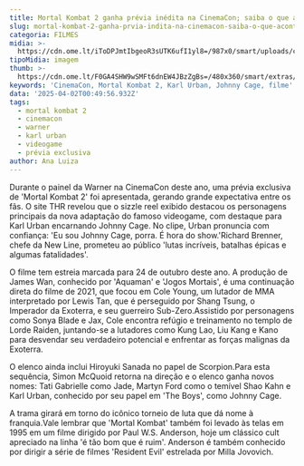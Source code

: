 ```yaml
---
title: Mortal Kombat 2 ganha prévia inédita na CinemaCon; saiba o que acontece
slug: mortal-kombat-2-ganha-prvia-indita-na-cinemacon-saiba-o-que-acontece
categoria: FILMES
midia: >-
  https://cdn.ome.lt/iToDPJmtIbgeoR3sUTK6ufI1yl8=/987x0/smart/uploads/conteudo/fotos/Design_sem_nome_14_y5B64kt.png
tipoMidia: imagem
thumb: >-
  https://cdn.ome.lt/F0GA4SHW9wSMFt6dnEW4JBzZgBs=/480x360/smart/extras/conteudos/omelete_THUMB_-_2025-03-17T121505.762_XPgHRpi.png
keywords: 'CinemaCon, Mortal Kombat 2, Karl Urban, Johnny Cage, filme'
data: '2025-04-02T00:49:56.932Z'
tags:
  - mortal kombat 2
  - cinemacon
  - warner
  - karl urban
  - videogame
  - prévia exclusiva
author: Ana Luiza
---
```


Durante o painel da Warner na CinemaCon deste ano, uma prévia exclusiva de 'Mortal Kombat 2' foi apresentada, gerando grande expectativa entre os fãs. O site THR revelou que o sizzle reel exibido destacou os personagens principais da nova adaptação do famoso videogame, com destaque para Karl Urban encarnando Johnny Cage. No clipe, Urban pronuncia com confiança: 'Eu sou Johnny Cage, porra. É hora do show.'Richard Brenner, chefe da New Line, prometeu ao público 'lutas incríveis, batalhas épicas e algumas fatalidades'. 

O filme tem estreia marcada para 24 de outubro deste ano. A produção de James Wan, conhecido por 'Aquaman' e 'Jogos Mortais', é uma continuação direta do filme de 2021, que focou em Cole Young, um lutador de MMA interpretado por Lewis Tan, que é perseguido por Shang Tsung, o Imperador da Exoterra, e seu guerreiro Sub-Zero.Assistido por personagens como Sonya Blade e Jax, Cole encontra refúgio e treinamento no templo de Lorde Raiden, juntando-se a lutadores como Kung Lao, Liu Kang e Kano para desvendar seu verdadeiro potencial e enfrentar as forças malignas da Exoterra. 

O elenco ainda inclui Hiroyuki Sanada no papel de Scorpion.Para esta sequência, Simon McQuoid retorna na direção e o elenco ganha novos nomes: Tati Gabrielle como Jade, Martyn Ford como o temível Shao Kahn e Karl Urban, conhecido por seu papel em 'The Boys', como Johnny Cage. 

A trama girará em torno do icônico torneio de luta que dá nome à franquia.Vale lembrar que 'Mortal Kombat' também foi levado às telas em 1995 em um filme dirigido por Paul W.S. Anderson, hoje um clássico cult apreciado na linha 'é tão bom que é ruim'. Anderson é também conhecido por dirigir a série de filmes 'Resident Evil' estrelada por Milla Jovovich.
